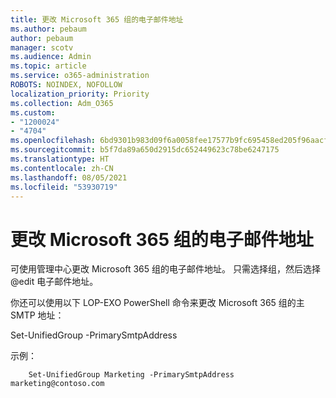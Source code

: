 ```yaml
---
title: 更改 Microsoft 365 组的电子邮件地址
ms.author: pebaum
author: pebaum
manager: scotv
ms.audience: Admin
ms.topic: article
ms.service: o365-administration
ROBOTS: NOINDEX, NOFOLLOW
localization_priority: Priority
ms.collection: Adm_O365
ms.custom:
- "1200024"
- "4704"
ms.openlocfilehash: 6bd9301b983d09f6a0058fee17577b9fc695458ed205f96aacf79a87e4a91e34
ms.sourcegitcommit: b5f7da89a650d2915dc652449623c78be6247175
ms.translationtype: HT
ms.contentlocale: zh-CN
ms.lasthandoff: 08/05/2021
ms.locfileid: "53930719"
---
```

# <a name="change-email-address-of-a-microsoft-365-group"></a>更改 Microsoft 365 组的电子邮件地址

可使用管理中心更改 Microsoft 365 组的电子邮件地址。 只需选择组，然后选择 @edit 电子邮件地址。

你还可以使用以下 LOP-EXO PowerShell 命令来更改 Microsoft 365 组的主 SMTP 地址：

Set-UnifiedGroup <Group Name> -PrimarySmtpAddress <new SMTP Address>

示例：

```
    Set-UnifiedGroup Marketing -PrimarySmtpAddress marketing@contoso.com
```
